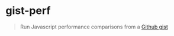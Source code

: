 # gist-perf

> Run Javascript performance comparisons from a [Github gist](https://gist.github.com/)
